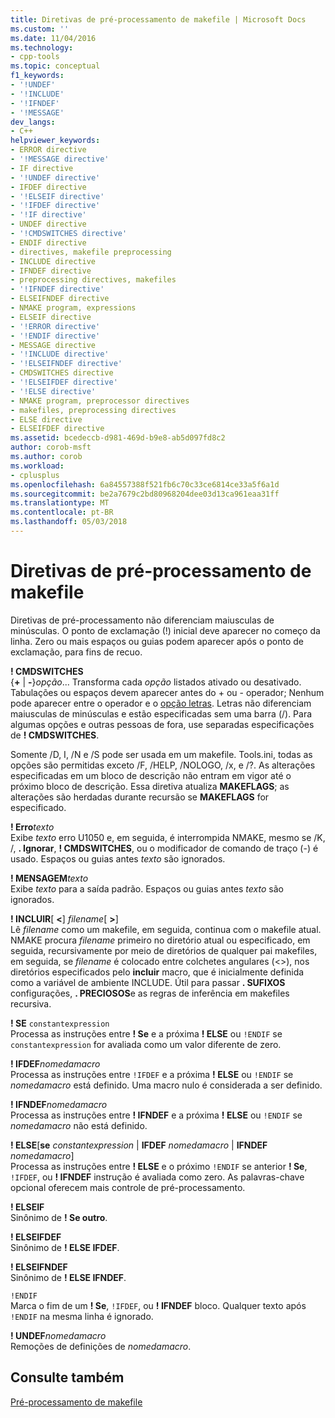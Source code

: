 ```yaml
---
title: Diretivas de pré-processamento de makefile | Microsoft Docs
ms.custom: ''
ms.date: 11/04/2016
ms.technology:
- cpp-tools
ms.topic: conceptual
f1_keywords:
- '!UNDEF'
- '!INCLUDE'
- '!IFNDEF'
- '!MESSAGE'
dev_langs:
- C++
helpviewer_keywords:
- ERROR directive
- '!MESSAGE directive'
- IF directive
- '!UNDEF directive'
- IFDEF directive
- '!ELSEIF directive'
- '!IFDEF directive'
- '!IF directive'
- UNDEF directive
- '!CMDSWITCHES directive'
- ENDIF directive
- directives, makefile preprocessing
- INCLUDE directive
- IFNDEF directive
- preprocessing directives, makefiles
- '!IFNDEF directive'
- ELSEIFNDEF directive
- NMAKE program, expressions
- ELSEIF directive
- '!ERROR directive'
- '!ENDIF directive'
- MESSAGE directive
- '!INCLUDE directive'
- '!ELSEIFNDEF directive'
- CMDSWITCHES directive
- '!ELSEIFDEF directive'
- '!ELSE directive'
- NMAKE program, preprocessor directives
- makefiles, preprocessing directives
- ELSE directive
- ELSEIFDEF directive
ms.assetid: bcedeccb-d981-469d-b9e8-ab5d097fd8c2
author: corob-msft
ms.author: corob
ms.workload:
- cplusplus
ms.openlocfilehash: 6a84557388f521fb6c70c33ce6814ce33a5f6a1d
ms.sourcegitcommit: be2a7679c2bd80968204dee03d13ca961eaa31ff
ms.translationtype: MT
ms.contentlocale: pt-BR
ms.lasthandoff: 05/03/2018
---
```

# <a name="makefile-preprocessing-directives"></a>Diretivas de pré-processamento de makefile
Diretivas de pré-processamento não diferenciam maiusculas de minúsculas. O ponto de exclamação (!) inicial deve aparecer no começo da linha. Zero ou mais espaços ou guias podem aparecer após o ponto de exclamação, para fins de recuo.  
  
 **! CMDSWITCHES**  
 {**+** &#124; **-**}*opção*... Transforma cada *opção* listados ativado ou desativado. Tabulações ou espaços devem aparecer antes do + ou - operador; Nenhum pode aparecer entre o operador e o [opção letras](../build/nmake-options.md). Letras não diferenciam maiusculas de minúsculas e estão especificadas sem uma barra (/). Para algumas opções e outras pessoas de fora, use separadas especificações de **! CMDSWITCHES**.  
  
 Somente /D, I, /N e /S pode ser usada em um makefile. Tools.ini, todas as opções são permitidas exceto /F, /HELP, /NOLOGO, /x, e /?. As alterações especificadas em um bloco de descrição não entram em vigor até o próximo bloco de descrição. Essa diretiva atualiza **MAKEFLAGS**; as alterações são herdadas durante recursão se **MAKEFLAGS** for especificado.  
  
 **! Erro***texto*   
 Exibe *texto* erro U1050 e, em seguida, é interrompida NMAKE, mesmo se /K, /, **. Ignorar**, **! CMDSWITCHES**, ou o modificador de comando de traço (-) é usado. Espaços ou guias antes *texto* são ignorados.  
  
 **! MENSAGEM***texto*   
 Exibe *texto* para a saída padrão. Espaços ou guias antes *texto* são ignorados.  
  
 **! INCLUIR**[ **\<**] *filename*[ **>**]  
 Lê *filename* como um makefile, em seguida, continua com o makefile atual. NMAKE procura *filename* primeiro no diretório atual ou especificado, em seguida, recursivamente por meio de diretórios de qualquer pai makefiles, em seguida, se *filename* é colocado entre colchetes angulares (\<>), nos diretórios especificados pelo **incluir** macro, que é inicialmente definida como a variável de ambiente INCLUDE. Útil para passar **. SUFIXOS** configurações, **. PRECIOSOS**e as regras de inferência em makefiles recursiva.  
  
 **! SE**  `constantexpression`  
 Processa as instruções entre **! Se** e a próxima **! ELSE** ou `!ENDIF` se `constantexpression` for avaliada como um valor diferente de zero.  
  
 **! IFDEF***nomedamacro*   
 Processa as instruções entre `!IFDEF` e a próxima **! ELSE** ou `!ENDIF` se *nomedamacro* está definido. Uma macro nulo é considerada a ser definido.  
  
 **! IFNDEF***nomedamacro*   
 Processa as instruções entre **! IFNDEF** e a próxima **! ELSE** ou `!ENDIF` se *nomedamacro* não está definido.  
  
 **! ELSE**[**se** *constantexpression* &#124; **IFDEF** *nomedamacro* &#124; **IFNDEF**  *nomedamacro*]  
 Processa as instruções entre **! ELSE** e o próximo `!ENDIF` se anterior **! Se**, `!IFDEF`, ou **! IFNDEF** instrução é avaliada como zero. As palavras-chave opcional oferecem mais controle de pré-processamento.  
  
 **! ELSEIF**  
 Sinônimo de **! Se outro**.  
  
 **! ELSEIFDEF**  
 Sinônimo de **! ELSE IFDEF**.  
  
 **! ELSEIFNDEF**  
 Sinônimo de **! ELSE IFNDEF**.  
  
 `!ENDIF`  
 Marca o fim de um **! Se**, `!IFDEF`, ou **! IFNDEF** bloco. Qualquer texto após `!ENDIF` na mesma linha é ignorado.  
  
 **! UNDEF***nomedamacro*   
 Remoções de definições de *nomedamacro*.  
  
## <a name="see-also"></a>Consulte também  
 [Pré-processamento de makefile](../build/makefile-preprocessing.md)